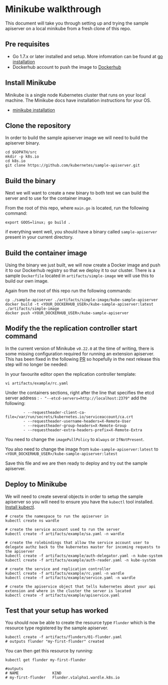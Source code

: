 # Minikube walkthrough 

This document will take you through setting up and trying the sample apiserver on a local minikube from a fresh clone of this repo. 

## Pre requisites

- Go 1.7.x or later installed and setup. More infomration can be found at [go installation](https://golang.org/doc/install)
- Dockerhub account to push the image to [Dockerhub](https://hub.docker.com/)

## Install Minikube

Minikube is a single node Kubernetes cluster that runs on your local machine. The Minikube docs have installation instructions for your OS. 
- [minikube installation](https://github.com/kubernetes/minikube#installation)


## Clone the repository

In order to build the sample apiserver image we will need to build the apiserver binary. 

```
cd $GOPATH/src
mkdir -p k8s.io
cd k8s.io
git clone https://github.com/kubernetes/sample-apiserver.git
``` 

## Build the binary

Next we will want to create a new binary to both test we can build the server and to use for the container image.

From the root of this repo, where ```main.go``` is located, run the following command:
```
export GOOS=linux; go build .
```
if everything went well, you should have a binary called ```sample-apiserver``` present in your current directory.

## Build the container image

Using the binary we just built, we will now create a Docker image and push it to our Dockerhub registry so that we deploy it to our cluster.
There is a sample ```Dockerfile``` located in ```artifacts/simple-image``` we will use this to build our own image.

Again from the root of this repo run the following commands:
```
cp ./sample-apiserver ./artifacts/simple-image/kube-sample-apiserver
docker build -t <YOUR_DOCKERHUB_USER>/kube-sample-apiserver:latest ./artifacts/simple-image
docker push <YOUR_DOCKERHUB_USER>/kube-sample-apiserver 
```

## Modify the the replication controller start command

In the current version of Minikube ```v0.22.0``` at the time of writing, there is some missing configuration required for running an extension apiserver. This has been fixed in the following [PR](https://github.com/kubernetes/minikube/pull/1918) so hopefully in the next release this step will no longer be needed:

In your favourite editor open the replication controller template:

``` 
vi artifacts/example/rc.yaml
```
Under the containers sections, right after the line that specifies the etcd server address : ```- "--etcd-servers=http://localhost:2379"``` add the following:

```
        - --requestheader-client-ca-file=/var/run/secrets/kubernetes.io/serviceaccount/ca.crt
        - --requestheader-username-headers=X-Remote-User
        - --requestheader-group-headers=X-Remote-Group
        - --requestheader-extra-headers-prefix=X-Remote-Extra        
```

You need to change the ```imagePullPolicy``` to ```Always``` or ```IfNotPresent```.

You also need to change the image from ```kube-sample-apiserver:latest``` to ```<YOUR_DOCKERHUB_USER>/kube-sample-apiserver:latest```

Save this file and we are then ready to deploy and try out the sample apiserver.

## Deploy to Minikube

We will need to create several objects in order to setup the sample apiserver so you will need to ensure you have the ```kubectl``` tool installed. [Install kubectl](https://kubernetes.io/docs/tasks/tools/install-kubectl/).

```
# create the namespace to run the apiserver in
kubectl create ns wardle

# create the service account used to run the server
kubectl create -f artifacts/example/sa.yaml -n wardle

# create the rolebindings that allow the service account user to delegate authz back to the kubernetes master for incoming requests to the apiserver
kubectl create -f artifacts/example/auth-delegator.yaml -n kube-system
kubectl create -f artifacts/example/auth-reader.yaml -n kube-system

# create the service and replication controller
kubectl create -f artifacts/example/rc.yaml -n wardle
kubectl create -f artifacts/example/service.yaml -n wardle

# create the apiservice object that tells kubernetes about your api extension and where in the cluster the server is located
kubectl create -f artifacts/example/apiservice.yaml
```

## Test that your setup has worked

You should now be able to create the resource type ```Flunder``` which is the resource type registered by the sample apiserver.

```
kubectl create -f artifacts/flunders/01-flunder.yaml
# outputs flunder "my-first-flunder" created
```

You can then get this resource by running:

```
kubectl get flunder my-first-flunder

#outputs 
# NAME               KIND
# my-first-flunder   Flunder.v1alpha1.wardle.k8s.io
```